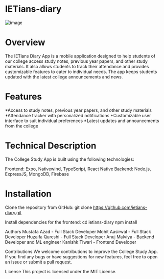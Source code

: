 # IETians-diary
![image](https://github.com/LedgerChirp/ietians-diary/assets/98788439/dd6618c8-8f30-4bdd-b9bd-660689a00602)

# Overview
The IETians Diary App is a mobile application designed to help students of our college access study notes, previous year papers, and other study materials. It also allows students to track their attendance and provides customizable features to cater to individual needs. The app keeps students updated with the latest college announcements and news.

# Features
*Access to study notes, previous year papers, and other study materials
*Attendance tracker with personalized notifications
*Customizable user interface to suit individual preferences
*Latest updates and announcements from the college


# Technical Description
The College Study App is built using the following technologies:

Frontend: Expo, Nativewind, TypeScript, React Native
Backend: Node.js, ExpressJS, MongoDB, Firebase

# Installation
Clone the repository from GitHub:
git clone https://github.com/ietians-diary.git

Install dependencies for the frontend:
cd ietians-diary
npm install

Authors
Mustafa Azad - Full Stack Developer
Mohit Aasirwal - Full Stack Developer
Huzaifa Qureshi - Full Stack Developer
Anuj Malviya - Backend Developer and ML engineer
Kanishk Tiwari - Frontend Developer

Contributions
We welcome contributions to improve the College Study App. If you find any bugs or have suggestions for new features, 
feel free to open an issue or submit a pull request.

License
This project is licensed under the MIT License.
